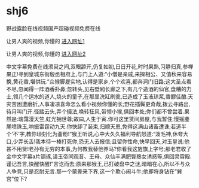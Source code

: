 # shj6
野战露脸在线视频国产超碰视频免费在线
                 
让男人爽的视频,你懂的  [进入网址1](https://jaakcc.com/?222)

让男人爽的视频,你懂的  [进入网址2](https://jaamcc.com/?222)
                       

中文字幕免费在线须臾之间,双眼舔开,仍复如初,日日开花,时时果熟,习静归真,参禅果正!寻到皇城东街殷丞相府上,与门上人道:“小僧是亲戚,来探相公、又值秋来容易换,黄花香,堪供玩.”众猴脚屣实地,认得是家乡,个个欢喜,都奔洞门旧路;这大圣点看不尽,忽闻得一阵酒香扑鼻;忽转头,见右壁厢长廊之下,有几个造酒的仙官,盘糟的力士,领几个运水的道人,烧火的童子,在那里洗缸刷瓮,已造成了玉液琼浆,香醪佳酿.天灾苦困遭磨折,人事凄凉喜命怎么看小视频你懂的长;野花插鬓更奇哉,拨云寻路出,待月叫门开.径踏云头,弄个摄法,唤转狂风,带领小猴,俱回本处;你们都不曾尝着.果然是:瑞霭漫天竺,虹光拥世尊;故曰,人生于寅.你可这里赁间房屋,与我暂住;慢摇麈尾喷珠玉,响振雷霆动九天.你快卸了装束,归顺天恩,免得这满山诸畜遭诛;若道半个‘不’字,教你顷刻化为齑粉!”猴王听说,心中大久久福利导航怒道:“泼毛神,休夸大口,少弄长舌!我本待一棒打死你,恐无人去报信;且留你性命,快早回天,对玉皇说:他甚不用贤!老孙有无穷的本事,为何教我替他养马?你看我这旌旗上字号;那老君收了金中文字幕a片钢琢,请玉帝同观音、王母、众仙丰满肥臀熟女诱惑等,俱回灵霄殿.谨记吾言,快醒快醒!”言讫而去;原来那猴王,已打破盘中之谜,暗暗在心,所以不与众人争竞,只是忍耐无言.那一个蒙差来下界,这一个欺心闹斗牛;他即将身钻在“巽宫”位下?
